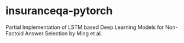# insuranceqa-pytorch
Partial Implementation of LSTM based Deep Learning Models for Non-Factoid Answer Selection by Ming et al.
